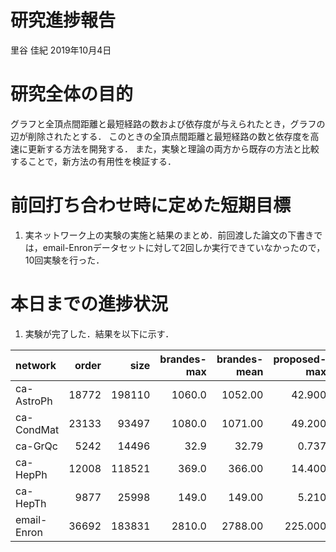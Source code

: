 研究進捗報告
================
里谷 佳紀
2019年10月4日







# 研究全体の目的

グラフと全頂点間距離と最短経路の数および依存度が与えられたとき，グラフの辺が削除されたとする．
このときの全頂点間距離と最短経路の数と依存度を高速に更新する方法を開発する．
また，実験と理論の両方から既存の方法と比較することで，新方法の有用性を検証する．

# 前回打ち合わせ時に定めた短期目標

1.  実ネットワーク上の実験の実施と結果のまとめ．前回渡した論文の下書きでは，email-Enronデータセットに対して2回しか実行できていなかったので，10回実験を行った．

# 本日までの進捗状況

1.  実験が完了した．結果を以下に示す．

| network     | order |   size | brandes-max | brandes-mean | proposed-max | proposed-mean |
| :---------- | ----: | -----: | ----------: | -----------: | -----------: | ------------: |
| ca-AstroPh  | 18772 | 198110 |      1060.0 |      1052.00 |       42.900 |        17.530 |
| ca-CondMat  | 23133 |  93497 |      1080.0 |      1071.00 |       49.200 |        11.636 |
| ca-GrQc     |  5242 |  14496 |        32.9 |        32.79 |        0.737 |         0.376 |
| ca-HepPh    | 12008 | 118521 |       369.0 |       366.00 |       14.400 |         5.769 |
| ca-HepTh    |  9877 |  25998 |       149.0 |       149.00 |        5.210 |         2.441 |
| email-Enron | 36692 | 183831 |      2810.0 |      2788.00 |      225.000 |        67.302 |
